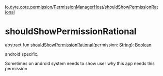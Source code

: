 [io.dyte.core.permission](../index.md)/[PermissionManagerHost](index.md)/[shouldShowPermissionRational](should-show-permission-rational.md)

# shouldShowPermissionRational


abstract fun [shouldShowPermissionRational](should-show-permission-rational.md)(permission: [String](https://kotlinlang.org/api/latest/jvm/stdlib/kotlin/-string/index.html)): [Boolean](https://kotlinlang.org/api/latest/jvm/stdlib/kotlin/-boolean/index.html)

android specific.

Sometimes on android system needs to show user why this app needs this permission
